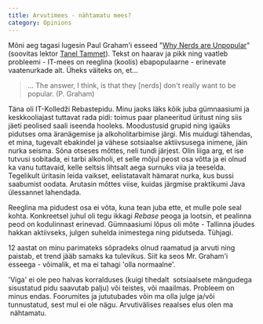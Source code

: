 ```yaml
---
title: Arvutimees - nähtamatu mees?
category: Opinions
---
```

Mõni aeg tagasi lugesin Paul Graham'i esseed "<a href="http://www.paulgraham.com/nerds.html">Why Nerds are Unpopular</a>" (soovitas lektor <a href="http://www.lambda.ee/index.php/Itv0010#V.C3.A4ga_kasulikud_lugemismaterjalid:_loe_neid.21">Tanel Tammet</a>). Tekst on haarav ja pikk ning vaatleb probleemi - IT-mees on reeglina (koolis) ebapopulaarne - erinevate vaatenurkade alt. Üheks väiteks on, et...

>... The answer, I think, is that they [nerds] don't really want to be popular. (P. Graham)

Täna oli IT-Kolledži Rebastepidu. Minu jaoks läks kõik juba gümnaasiumi ja keskkooliajast tuttavat rada pidi: toimus paar planeeritud üritust ning siis jäeti peolised saali iseenda hooleks. Moodustusid grupid ning igaüks pidutses oma äranägemise ja alkoholitarbimise järgi. Mis muidugi tähendas, et mina, tugevalt ebakindel ja vähese sotsiaalse aktiivsusega inimene, jäin nurka seisma. Sõna otseses mõttes, neli tundi järjest. Olin liiga arg, et ise tutvusi sobitada, ei tarbi alkoholi, et selle mõjul peost osa võtta ja ei olnud ka vanu tuttavaid, kelle seltsis lihtsalt aega surnuks viia ja teeselda. Tegelikult üritasin leida vaikset, eelistatavalt hämarat nurka, kus bussi saabumist oodata. Arutasin mõttes viise, kuidas järgmise praktikumi Java ülessannet lahendada.

Reeglina ma pidudest osa ei võta, kuna tean juba ette, et mulle pole seal kohta. Konkreetsel juhul oli tegu ikkagi _Rebase_ peoga ja lootsin, et pealinna peod on kodulinnast erinevad. Gümnaasiumi lõpus oli mõte - Tallinna jõudes hakkan aktiivseks, julgen suhelda inimestega ning pidutseda. Tühjagi.

12 aastat on minu parimateks sõpradeks olnud raamatud ja arvuti ning paistab, et trend jääb samaks ka tulevikus. Siit ka seos Mr. Graham'i esseega - võimalik, et ma ei tahagi 'olla normaalne'.

'Viga' ei ole peo halvas korralduses (kuigi tihedalt  sotsiaalsete mängudega sisustatud pidu saavutab palju) või teistes, või maailmas. Probleem on minus endas. Foorumites ja jututubades võin ma olla julge ja/või tunnustatud, sest mul ei ole nägu. Arvutivälises reaalses elus olen ma  nähtamatu.
